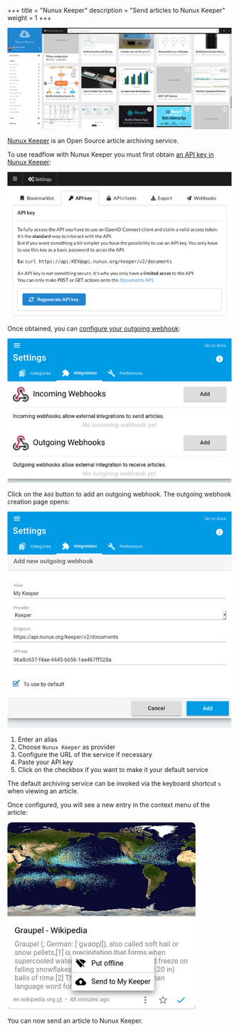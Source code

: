 +++
title = "Nunux Keeper"
description = "Send articles to Nunux Keeper"
weight = 1
+++

![](images/nunux-keeper.png)

[Nunux Keeper](https://keeper.nunux.org) is an Open Source article archiving service.

To use readflow with Nunux Keeper you must first obtain [an API key in Nunux Keeper](https://app.nunux.org/keeper/settings/api-key):

![](images/nunux-keeper-key.png)

Once obtained, you can [configure your outgoing webhook](https://readflow.app/settings/integrations):

![](../../incoming-webhook/images/integrations.png)

Click on the `Add` button to add an outgoing webhook.
The outgoing webhook creation page opens:

![](images/add-outgoing-webhook.png)

1. Enter an alias
1. Choose `Nunux Keeper` as provider
1. Configure the URL of the service if necessary
1. Paste your API key
1. Click on the checkbox if you want to make it your default service

The default archiving service can be invoked via the keyboard shortcut `s` when viewing an article.

Once configured, you will see a new entry in the context menu of the article:

![](images/send-to-keeper.png)

You can now send an article to Nunux Keeper.
